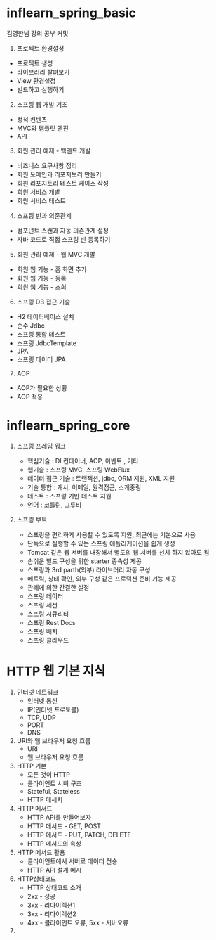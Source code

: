 # inflearn_spring_basic
김영한님 강의 공부 커밋
1. 프로젝트 환경설정
  - 프로젝트 생성
  - 라이브러리 살펴보기
  - View 환경설정
  - 빌드하고 실행하기
2. 스프링 웹 개발 기초
  - 정적 컨텐츠
  - MVC와 템플릿 엔진
  - API
3. 회원 관리 예제 - 백엔드 개발
  - 비즈니스 요구사항 정리
  - 회원 도메인과 리포지토리 만들기
  - 회원 리포지토리 테스트 케이스 작성
  - 회원 서비스 개발
  - 회원 서비스 테스트
4. 스프링 빈과 의존관계
  - 컴포넌트 스캔과 자동 의존관계 설정
  - 자바 코드로 직접 스프링 빈 등록하기
5. 회원 관리 예제 - 웹 MVC 개발
  - 회원 웹 기능 - 홈 화면 추가
  - 회원 웹 기능 - 등록
  - 회원 웹 기능 - 조회
6. 스프링 DB 접근 기술
  - H2 데이터베이스 설치
  - 순수 Jdbc
  - 스프링 통합 테스트
  - 스프링 JdbcTemplate
  - JPA
  - 스프링 데이터 JPA
7. AOP
  - AOP가 필요한 상황
  - AOP 적용

# inflearn_spring_core
1. 스프링 프레임 워크
   - 핵심기술 : DI 컨테이너, AOP, 이벤트 , 기타
   - 웹기술 : 스프링 MVC, 스프링 WebFlux
   - 데이터 접근 기술 : 트랜잭션, jdbc, ORM 지원, XML 지원
   - 기술 통합 : 캐시, 이메일, 원격접근, 스케중링
   - 테스트 :  스프링 기반 테스트 지원
   - 언어 : 코틀린, 그루비

2. 스프링 부트
   - 스프링을 편리하게 사용할 수 있도록 지원, 최근에는 기본으로 사용
   - 단독으로 실행할 수 있는 스프링 애플리케이션을 쉽게 생성
   - Tomcat 같은 웹 서버를 내장해서 별도의 웹 서버를 선치 하지 않아도 됨
   - 손쉬운 빌드 구성을 위한 starter 종속성 제공 
   - 스프링과 3rd parth(외부) 라이브러리 자동 구성
   - 메트릭, 상태 확인, 외부 구성 같은 프로덕션 준비 기능 제공
   - 관례에 의한 간결한 설정
   - 스프링 데이터
   - 스프링 세션
   - 스프링 시큐리티
   - 스프링 Rest Docs
   - 스프링 배치
   - 스프링 클라우드
   
# HTTP 웹 기본 지식
1. 인터넷 네트워크
   - 인터넷 통신
   - IP(인터넷 프로토콜)
   - TCP, UDP
   - PORT
   - DNS
2. URI와 웹 브라우저 요청 흐름
   - URI
   - 웹 브라우저 요청 흐름
3. HTTP 기본
   - 모든 것이 HTTP
   - 클라이언트 서버 구조
   - Stateful, Stateless
   - HTTP 메세지
4. HTTP 메서드
   - HTTP API를 만들어보자
   - HTTP 메서드 - GET, POST
   - HTTP 메서드 - PUT, PATCH, DELETE
   - HTTP 메서드의 속성
5. HTTP 메서드 활용
   - 클라이언트에서 서버로 데이터 전송
   - HTTP API 설계 예시
6. HTTP상태코드
   - HTTP 상태코드 소개
   - 2xx  - 성공
   - 3xx - 리다이렉션1
   - 3xx - 리다이렉션2
   - 4xx - 클라이언트 오류, 5xx - 서버오류
7. 